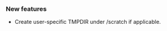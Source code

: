 <!-- Delete the sections that don't apply -->

### New features

- Create user-specific TMPDIR under /scratch if applicable.
